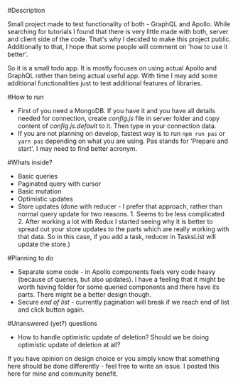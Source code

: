 #Description

Small project made to test functionality of both - GraphQL and Apollo. While searching for tutorials I found that there is very little made with both, server and client side of the code. That's why I decided to make this project public. Additionally to that, I hope that some people will comment on 'how to use it better'.

So it is a small todo app. It is mostly focuses on using actual Apollo and GraphQL rather than being actual useful app. With time I may add some additional functionalities just to test additional features of libraries.

#How to run
* First of you need a MongoDB. If you have it and you have all details needed for connection, create *config.js* file in server folder and copy content of *config.js.default* to it. Then type in your connection data.
* If you are not planning on develop, fastest way is to run `npm run pas` or `yarn pas` depending on what you are using. Pas stands for 'Prepare and start'. I may need to find better acronym.

#Whats inside?
* Basic queries
* Paginated query with cursor
* Basic mutation
* Optimistic updates
* Store updates (done with reducer - I prefer that approach, rather than normal query update for two reasons. 1. Seems to be less complicated 2. After working a lot with Redux I started seeing why it is better to spread out your store updates to the parts which are really working with that data. So in this case, if you add a task, reducer in TasksList will update the store.)

#Planning to do
* Separate some code - in Apollo components feels very code heavy (because of queries, but also updates). I have a feeling that it might be worth having folder for some queried components and there have its parts. There might be a better design though.
* Secure *end of list* - currently pagination will break if we reach end of list and click button again.

#Unanswered (yet?) questions
* How to handle optimistic update of deletion? Should we be doing optimistic update of deletion at all?

If you have opinion on design choice or you simply know that something here should be done differently - feel free to write an issue. I posted this here for mine and community benefit.